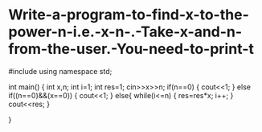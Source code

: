 # Write-a-program-to-find-x-to-the-power-n-i.e.-x-n-.-Take-x-and-n-from-the-user.-You-need-to-print-t



#include<iostream>
using namespace std;

int main() {
	int x,n;
    int i=1;
    int res=1;
    cin>>x>>n;
    if(n==0)
    {
        cout<<1;
    }
    else if((n==0)&&(x==0))
    {
        cout<<1;
    }
    else{
    while(i<=n)
    {
        res=res*x;
        i++;
    }
        cout<<res;
    }
    
	
}
